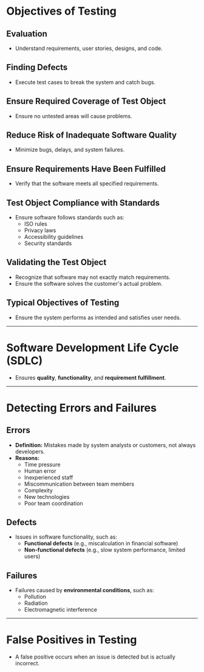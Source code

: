 # Objectives of Testing
  
## Evaluation
- Understand requirements, user stories, designs, and code.

## Finding Defects
- Execute test cases to break the system and catch bugs.

## Ensure Required Coverage of Test Object
- Ensure no untested areas will cause problems.

## Reduce Risk of Inadequate Software Quality
- Minimize bugs, delays, and system failures.

## Ensure Requirements Have Been Fulfilled
- Verify that the software meets all specified requirements.

## Test Object Compliance with Standards
- Ensure software follows standards such as:
  - ISO rules
  - Privacy laws
  - Accessibility guidelines
  - Security standards

## Validating the Test Object
- Recognize that software may not exactly match requirements.
- Ensure the software solves the customer's actual problem.

## Typical Objectives of Testing
- Ensure the system performs as intended and satisfies user needs.

---

# Software Development Life Cycle (SDLC)
- Ensures **quality**, **functionality**, and **requirement fulfillment**.

---

# Detecting Errors and Failures

## Errors
- **Definition:** Mistakes made by system analysts or customers, not always developers.
- **Reasons:**
  - Time pressure
  - Human error
  - Inexperienced staff
  - Miscommunication between team members
  - Complexity
  - New technologies
  - Poor team coordination

## Defects
- Issues in software functionality, such as:
  - **Functional defects** (e.g., miscalculation in financial software)
  - **Non-functional defects** (e.g., slow system performance, limited users)

## Failures
- Failures caused by **environmental conditions**, such as:
  - Pollution
  - Radiation
  - Electromagnetic interference

---

# False Positives in Testing
- A false positive occurs when an issue is detected but is actually incorrect.
